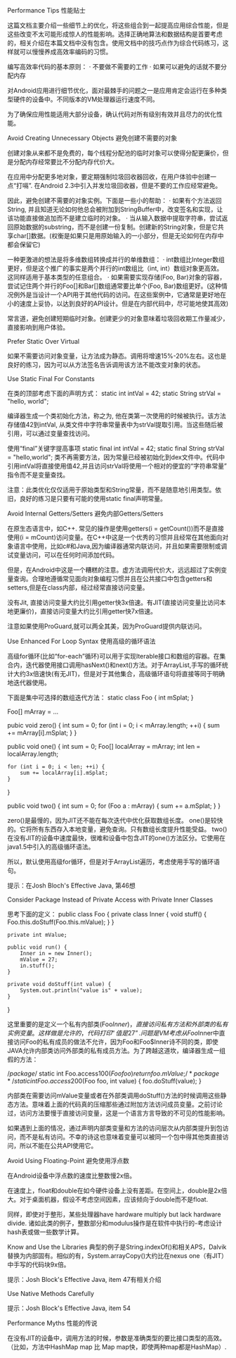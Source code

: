 Performance Tips 性能贴士

这篇文档主要介绍一些细节上的优化，将这些组合到一起提高应用综合性能，但是这些改变不太可能形成惊人的性能影响。选择正确地算法和数据结构是首要考虑的，相关介绍在本篇文档中没有包含。使用文档中的技巧点作为综合代码练习，这样就可以慢慢养成高效率编码的习惯。

编写高效率代码的基本原则：
· 不要做不需要的工作
· 如果可以避免的话就不要分配内存

对Android应用进行细节优化，面对最棘手的问题之一是应用肯定会运行在多种类型硬件的设备中。不同版本的VM处理器运行速度不同。

为了确保应用性能适用大部分设备，确认代码对所有级别有效并且尽力的优化性能。


Avoid Creating Unnecessary Objects 避免创建不需要的对象

创建对象从来都不是免费的，每个线程分配池的临时对象可以使得分配更廉价，但是分配内存经常要比不分配内存代价大。

在应用中分配更多地对象，要定期强制垃圾回收器回收，在用户体验中创建一点“打嗝”. 在Android 2.3中引入并发垃圾回收器，但是不要的工作应经常避免。

因此，避免创建不需要的对象实例。下面是一些小的帮助：
· 如果有个方法返回String, 并且知道无论如何他总会被附加到StringBuffer中，改变签名和实现，让该功能直接做追加而不是建立临时的对象。
· 当从输入数据中提取字符串，尝试返回原始数据的substring，而不是创建一份复制。创建新的String对象，但是它共享char[]数据。(权衡是如果只是用原始输入的一小部分，但是无论如何在内存中都会保留它)

一种更激进的想法是将多维数组转换成并行的单维数组：
· int数组比Integer数组更好，但是这个推广的事实是两个并行的int数组比（int, int）数组对象更高效。这同样适用于基本类型的任意组合。
· 如果需要实现存储(Foo, Bar)对象的容器，尝试记住两个并行的Foo[]和Bar[]数组通常要比单个(Foo, Bar)数组更好。(这种情况例外是当设计一个API用于其他代码的访问。在这些案例中，它通常是更好地在小的速度上妥协，以达到良好的API设计。但是在内部代码中，尽可能地使其高效)

常言道，避免创建短期临时对象。创建更少的对象意味着垃圾回收期工作量减少，直接影响到用户体验。


Prefer Static Over Virtual 

如果不需要访问对象变量，让方法成为静态。调用将增速15%-20%左右。这也是良好的练习，因为可以从方法签名告诉调用该方法不能改变对象的状态。

Use Static Final For Constants

在类的顶部考虑下面的声明方式：
static int intVal = 42;
static String strVal = "hello, world";

编译器生成一个类初始化方法，称之为<clinit>, 他在类第一次使用的时候被执行。该方法存储值42到intVal, 从类文件中字符串常量表中为strVal提取引用。当这些随后被引用，可以通过变量查找访问。

使用“final”关键字提高事项
static final int intVal = 42;
static final String strVal = "hello,world";
类不再需要<clint>方法，因为常量已经被初始化到dex文件中。代码中引用intVal将直接使用值42,并且访问strVal将使用一个相对的便宜的“字符串常量”
指令而不是变量查找。

注意：此类优化仅仅适用于原始类型和String常量，而不是随意地引用类型。依旧，良好的练习是只要有可能的使用static final声明常量。


Avoid Internal Getters/Setters 避免内部Getters/Setters

在原生态语言中，如C++. 常见的操作是使用getters(i = getCount())而不是直接使用(i = mCount)访问变量。在C++中这是一个优秀的习惯并且经常在其他面向对象语言中使用，比如c#和Java,因为编译器通常内联访问，并且如果需要限制或调试变量访问，可以在任何时间添加代码。

但是，在Android中这是一个糟糕的注意。虚方法调用代价大，远远超过了实例变量查询。合理地遵循常见面向对象编程习惯并且在公共接口中包含getters和setters,但是在class内部，经过经常直接访问变量。

没有Jit, 直接访问变量大约比引用getter快3x倍速。有JIT(直接访问变量比访问本地更廉价)，直接访问变量大约比引用getter快7x倍速。

注意如果使用ProGuard,就可以两全其美，因为ProGuard提供内联访问。


Use Enhanced For Loop Syntax 使用高级的循环语法

高级for循环(比如“for-each”循环)可以用于实现Iterable接口和数组的容器。在集合内，迭代器使用接口调用hasNext()和next()方法。对于ArrayList,手写的循环统计大约3x倍速快(有无JIT)，但是对于其他集合，高级循环语句将直接等同于明确地迭代器使用。

下面是集中可选择的数组迭代方法：
static class Foo {
	int mSplat;
}

Foo[] mArray = ...

pubic void zero() {
	int sum = 0;
	for (int i = 0; i < mArray.length; ++i) {
		sum += mArray[i].mSplat;
	}
}

public void one() {
	int sum = 0;
	Foo[] localArray = mArray;
	int len = localArray.length;

	for (int i = 0; i < len; ++i) {
		sum += localArray[i].mSplat;
	}
}

public void two() {
	int sum = 0;
	for (Foo a : mArray) {
		sum += a.mSplat;
	}
}

zero()是最慢的，因为JIT还不能在每次迭代中优化获取数组长度。
one()是较快的。它将所有东西存入本地变量，避免查询。只有数组长度提升性能受益。
two()在没有JIT的设备中速度最快，很难和设备中包含JIT的one()方法区分。它使用在java1.5中引入的高级循环语法。

所以，默认使用高级for循环，但是对于ArrayList遍历，考虑使用手写的循环语句。

提示：在Josh Bloch's Effective Java, 第46想


Consider Package Instead of Private Access with Private Inner Classes

思考下面的定义：
public class Foo {
	private class Inner {
		void stuff() {
			Foo.this.doStuff(Foo.this.mValue);
		}
	}

	private int mValue;

	public void run() {
		Inner in = new Inner();
		mValue = 27;
		in.stuff();
	}

	private void doStuff(int value) {
		System.out.println("value is" + value);
	}
}

这里重要的是定义一个私有内部类(Foo$Inner)，直接访问私有方法和外部类的私有实例变量。这样做是允许的，代码打印“值是27”.
问题是VM考虑从Foo$Inner中直接访问Foo的私有成员的做法不允许，因为Foo和Foo$Inner诗不同的类，即使JAVA允许内部类访问外部类的私有成员方法。为了跨越这道坎，编译器生成一组假的方法：

/*package*/ static int Foo.access$100(Foo foo) {
	return foo.mValue;
}
/*package*/ static int Foo.access$200(Foo foo, int value) {
	foo.doStuff(value);
}

内部类在需要访问mValue变量或者在外部类调用doStuff()方法的时候调用这些静态方法。意味着上面的代码真的压缩那些通过附加方法访问成员变量。之前讨论过，访问方法要慢于直接访问变量，这是一个语言方言导致的不可见的性能影响。

如果遇到上面的情况，通过声明内部类变量和方法的访问层次从内部类提升到包访问，而不是私有访问。不幸的诗这也意味着变量可以被同一个包中得其他类直接访问，所以不能在公共API使用它。


Avoid Using Floating-Point 避免使用浮点数

在Android设备中浮点数的速度比整数慢2x倍。

在速度上，float和double在如今硬件设备上没有差距。在空间上，double是2x倍大。对于桌面机器，假设不考虑空间因素，应该倾向于double而不是float.

同样，即使对于整形，某些处理器have hardware multiply but lack hardware divide. 诸如此类的例子，整数部分和modulus操作是在软件中执行的-考虑设计hash表或做一些数学计算。


Know and Use the Libraries
典型的例子是String.indexOf()和相关APS，Dalvik替换为内部固有。相似的有，System.arrayCopy()大约比在nexus one（有JIT）中手写的代码块9x倍。

提示：Josh Block's Effective Java, item 47有相关介绍


Use Native Methods Carefully 

提示：Josh Block's Effective Java, item 54


Performance Myths 性能的传说

在没有JIT的设备中，调用方法的时候，参数是准确类型的要比接口类型的高效。（比如，方法中HashMap map 比 Map map快，即使两种map都是HashMap）.


